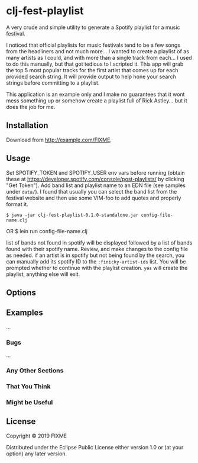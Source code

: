 # clj-fest-playlist

A very crude and simple utility to generate a Spotify playlist for a music festival.

I noticed that official playlists for music festivals tend to be a few songs from the headliners and not much more... I wanted to create a playlist of as many artists as I could, and with more than a single track from each... I used to do this manually, but that got tedious to I scripted it.  This app will grab the top 5 most popular tracks for the first artist that comes up for each provided search string.  It will provide output to help hone your search strings before committing to a playlist.

This application is an example only and I make no guarantees that it wont mess something up or somehow create a playlist full of Rick Astley... but it does the job for me.  


## Installation

Download from http://example.com/FIXME.

## Usage

Set SPOTIFY_TOKEN and SPOTIFY_USER env vars before running (obtain these at https://developer.spotify.com/console/post-playlists/ by clicking "Get Token").
Add band list and playlist name to an EDN file (see samples under `data/`).  I found that usually you can select the band list from the festival website and then use some VIM-foo to add quotes and properly format it.  

    $ java -jar clj-fest-playlist-0.1.0-standalone.jar config-file-name.clj
OR
    $ lein run config-file-name.clj

list of bands not found in spotify will be displayed followed by a list of bands found with their spotify name.  Review, and make changes to the config file as needed.  if an artist is in spotify but not being found by the search, you can manually add its spotify ID to the `:finicky-artist-ids` list.  You will be prompted whether to continue with the playlist creation.  `yes` will create the playlist, anything else will exit.



## Options


## Examples

...

### Bugs

...

### Any Other Sections
### That You Think
### Might be Useful

## License

Copyright © 2019 FIXME

Distributed under the Eclipse Public License either version 1.0 or (at
your option) any later version.
